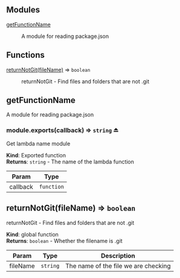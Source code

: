 ## Modules

<dl>
<dt><a href="#module_getFunctionName">getFunctionName</a></dt>
<dd><p>A module for reading package.json</p>
</dd>
</dl>

## Functions

<dl>
<dt><a href="#returnNotGit">returnNotGit(fileName)</a> ⇒ <code>boolean</code></dt>
<dd><p>returnNotGit - Find files and folders that are not .git</p>
</dd>
</dl>

<a name="module_getFunctionName"></a>

## getFunctionName
A module for reading package.json

<a name="exp_module_getFunctionName--module.exports"></a>

### module.exports(callback) ⇒ <code>string</code> ⏏
Get lambda name module

**Kind**: Exported function  
**Returns**: <code>string</code> - The name of the lambda function  

| Param | Type |
| --- | --- |
| callback | <code>function</code> | 

<a name="returnNotGit"></a>

## returnNotGit(fileName) ⇒ <code>boolean</code>
returnNotGit - Find files and folders that are not .git

**Kind**: global function  
**Returns**: <code>boolean</code> - Whether the filename is .git  

| Param | Type | Description |
| --- | --- | --- |
| fileName | <code>string</code> | The name of the file we are checking |

